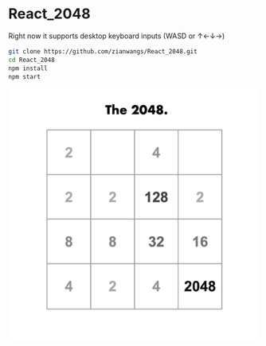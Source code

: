 # React_2048
Right now it supports desktop keyboard inputs (WASD  or   ↑←↓→)
```bash
git clone https://github.com/zianwangs/React_2048.git
cd React_2048
npm install
npm start
```
![Screenshot](sample.png)
